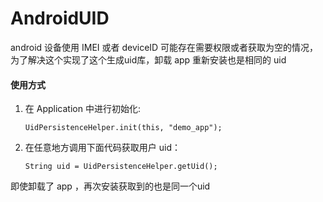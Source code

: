 # AndroidUID
android 设备使用 IMEI 或者 deviceID 可能存在需要权限或者获取为空的情况，为了解决这个实现了这个生成uid库，卸载 app 重新安装也是相同的 uid



#### 使用方式

1. 在 Application 中进行初始化:

   ```
   UidPersistenceHelper.init(this, "demo_app");
   ```

2. 在任意地方调用下面代码获取用户 uid：

   ```
   String uid = UidPersistenceHelper.getUid();
   ```



即使卸载了 app ，再次安装获取到的也是同一个uid